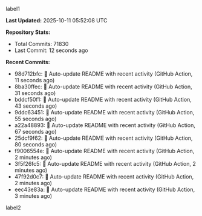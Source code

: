 
label1 
<!-- ACTIVITY_START -->
**Last Updated:** 2025-10-11 05:52:08 UTC

**Repository Stats:**
- Total Commits: 71830
- Last Commit: 12 seconds ago

**Recent Commits:**
- 98d712bfc: 🤖 Auto-update README with recent activity (GitHub Action, 11 seconds ago)
- 8ba30ffec: 🤖 Auto-update README with recent activity (GitHub Action, 31 seconds ago)
- bddcf50f1: 🤖 Auto-update README with recent activity (GitHub Action, 43 seconds ago)
- 9ddc63451: 🤖 Auto-update README with recent activity (GitHub Action, 55 seconds ago)
- a22a48893: 🤖 Auto-update README with recent activity (GitHub Action, 67 seconds ago)
- 25dcf9f62: 🤖 Auto-update README with recent activity (GitHub Action, 80 seconds ago)
- f9006554e: 🤖 Auto-update README with recent activity (GitHub Action, 2 minutes ago)
- 3f5f26fc5: 🤖 Auto-update README with recent activity (GitHub Action, 2 minutes ago)
- 47f92d0c7: 🤖 Auto-update README with recent activity (GitHub Action, 2 minutes ago)
- eec43e83a: 🤖 Auto-update README with recent activity (GitHub Action, 3 minutes ago)
<!-- ACTIVITY_END -->

label2
